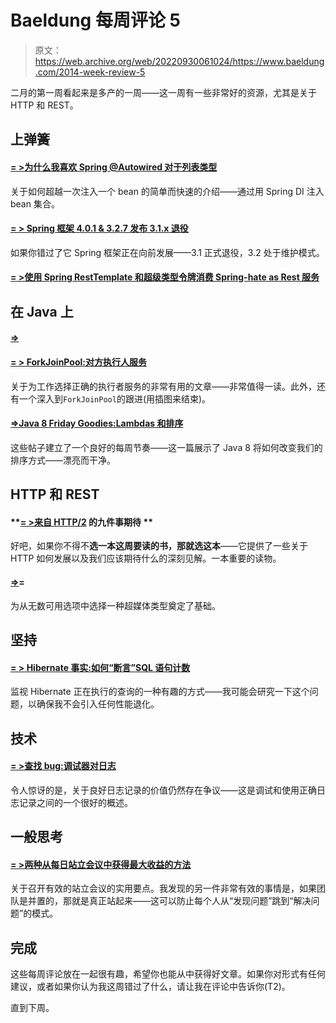 # Baeldung 每周评论 5

> 原文：<https://web.archive.org/web/20220930061024/https://www.baeldung.com/2014-week-review-5>

二月的第一周看起来是多产的一周——这一周有一些非常好的资源，尤其是关于 HTTP 和 REST。

## **上弹簧**

#### **[= >为什么我喜欢 Spring @Autowired 对于列表类型](https://web.archive.org/web/20220521224735/http://vladmihalcea.com/2013/09/30/why-i-like-spring-autowired-for-list-types/)**

关于如何超越一次注入一个 bean 的简单而快速的介绍——通过用 Spring DI 注入 bean 集合。

#### **[= > Spring 框架 4.0.1 & 3.2.7 发布 3.1.x 退役](https://web.archive.org/web/20220521224735/https://spring.io/blog/2014/01/28/spring-framework-4-0-1-3-2-7-released-and-3-1-x-retired)**

如果你错过了它 Spring 框架正在向前发展——3.1 正式退役，3.2 处于维护模式。

#### **[= >使用 Spring RestTemplate 和超级类型令牌消费 Spring-hate as Rest 服务](https://web.archive.org/web/20220521224735/http://www.java-allandsundry.com/2014/01/consuming-spring-hateoas-rest-service.html)**

## **在 Java 上**

#### **[=>](https://web.archive.org/web/20220521224735/https://blog.jessitron.com/2014/01/29/choosing-an-executorservice/)**

#### **[= > ForkJoinPool:对方执行人服务](https://web.archive.org/web/20220521224735/https://blog.jessitron.com/2014/02/03/forkjoinpool-the-other-executorservice/)**

关于为工作选择正确的执行者服务的非常有用的文章——非常值得一读。此外，还有一个深入到`ForkJoinPool`的跟进(用插图来结束)。

#### **[=>Java 8 Friday Goodies:Lambdas 和排序](https://web.archive.org/web/20220521224735/http://blog.jooq.org/2014/01/31/java-8-friday-goodies-lambdas-and-sorting/)**

这些帖子建立了一个良好的每周节奏——这一篇展示了 Java 8 将如何改变我们的排序方式——漂亮而干净。

## **HTTP 和 REST**

#### **[= >来自 HTTP/2](https://web.archive.org/web/20220521224735/https://www.mnot.net/blog/2014/01/30/http2_expectations) 的九件事期待 **

好吧，如果你不得不**选一本这周要读的书，那就选这本**——它提供了一些关于 HTTP 如何发展以及我们应该期待什么的深刻见解。一本重要的读物。

#### **[=>](https://web.archive.org/web/20220521224735/http://www.amundsen.com/blog/archives/1150)=**

为从无数可用选项中选择一种超媒体类型奠定了基础。

## **坚持**

#### **[= > Hibernate 事实:如何“断言”SQL 语句计数](https://web.archive.org/web/20220521224735/http://vladmihalcea.com/2014/02/01/taming-jpa-with-the-sql-statement-count-validator/)**

监视 Hibernate 正在执行的查询的一种有趣的方式——我可能会研究一下这个问题，以确保我不会引入任何性能退化。

## **技术**

#### **[= >查找 bug:调试器对日志](https://web.archive.org/web/20220521224735/http://henrikwarne.com/2014/01/01/finding-bugs-debugger-versus-logging/)**

令人惊讶的是，关于良好日志记录的价值仍然存在争议——这是调试和使用正确日志记录之间的一个很好的概述。

## **一般思考**

#### **[= >两种从每日站立会议中获得最大收益的方法](https://web.archive.org/web/20220521224735/http://www.petrikainulainen.net/software-development/processes/two-ways-to-get-the-most-out-of-daily-stand-up-meetings/)**

关于召开有效的站立会议的实用要点。我发现的另一件非常有效的事情是，如果团队是并置的，那就是真正站起来——这可以防止每个人从“发现问题”跳到“解决问题”的模式。

## **完成**

这些每周评论放在一起很有趣，希望你也能从中获得好文章。如果你对形式有任何建议，或者如果你认为我这周错过了什么，请让我在评论中告诉你(T2)。

直到下周。